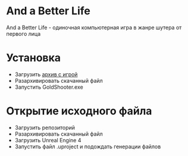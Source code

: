 # And a Better Life
And a Better Life - одиночная компьютерная игра в жанре шутера от первого лица

# Установка
* Загрузить [архив с игрой](https://drive.google.com/file/d/1Jd01Zd-wfUnYUZ9inGvXZ1lrv3248vGv/view)
* Разархивировать скачанный файл
* Запустить GoldShooter.exe

# Открытие исходного файла
* Загрузить репозиторий
* Разархивировать скачанный файл
* Загрузить Unreal Engine 4
* Запустить файл .uproject и подождать генерации файлов

